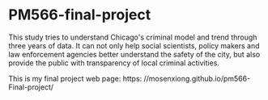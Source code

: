 # PM566-final-project
This study tries to understand Chicago's criminal model and trend through three years of data. It can not only help social scientists, policy makers and law enforcement agencies better understand the safety of the city, but also provide the public with transparency of local criminal activities.

This is my final project web page: 
https: //mosenxiong.github.io/pm566-Final-project/
